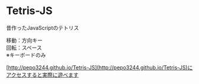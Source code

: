 # Tetris-JS

昔作ったJavaScriptのテトリス  

移動：方向キー  
回転：スペース  
※キーボードのみ  

[http://pepo3244.github.io/Tetris-JS](http://pepo3244.github.io/Tetris-JS)にアクセスすると実際に遊べます
